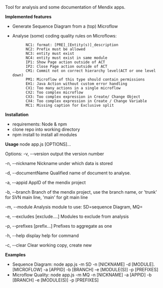 Tool for analysis and some documentation of Mendix apps.

**Implemented features**
* Generate Sequence Diagram from a (top) Microflow
* Analyse (some) coding quality rules on Microflows:
  
            NC1: format: [PRE]_[Entity(s)]_description
            NC2: Prefix must be allowed
            NC3: entity must exist
            NC4: entity must exist in same module
            IP1: Show Page action outside of ACT
            IP2: Close Page action outside of ACT
            CM1: Commit not on correct hierarchy level(ACT or one level down)
            PM1: Microflow of this type should contain permissions
            EH1: Java Action without custom error handling
            CX1: Too many actions in a single microflow
            CX2: Too complex microflow
            CX3: Too complex expression in Create/ Change Object
            CX4: Too complex expression in Create / Change Variable
            MC1: Missing caption for Exclusive split
  
**Installation**
* requirements: Node & npm
* clone repo into working directory
* npm install to install all modules

**Usage**
node app.js [OPTIONS]...

Options:
  -v, --version                  output the version number
  
  -n, --nickname <nickname>      Nickname under which data is stored
  
  -d, --documentName <document>  Qualified name of document to analyse.
  
  -a, --appid <appid>            AppID of the mendix project
  
  -b, --branch <branch name>     Branch of the mendix project, use the branch name, or 'trunk' for SVN main line, 'main' for git main line
  
  -m, --module <module name>      Analysis module to use: SD=sequence Diagram, MQ=
  
  -e, --excludes [exclude....]   Modules to exclude from analysis
  
  -p, --prefixes [prefix...]     Prefixes to aggregate as one
  
  -h, --help                     display help for command

  -c, --clear                    Clear working copy, create new

  **Examples**

  * Sequence Diagram: node app.js -m SD -n [NICKNAME] -d [MODULE].[MICROFLOW] -a [APPID] -b [BRANCH] -e [MODULE(S)] -p [PREFIXES]
  * Microflow Quality: node app.js -m MQ -n [NICKNAME] -a [APPID] -b [BRANCH] -e [MODULE(S)] -p [PREFIXES]


  

  
